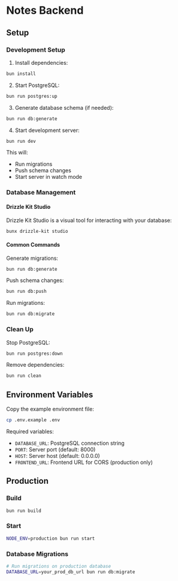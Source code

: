 # Notes Backend

## Setup

### Development Setup

1. Install dependencies:

```bash
bun install
```

2. Start PostgreSQL:

```bash
bun run postgres:up
```

3. Generate database schema (if needed):

```bash
bun run db:generate
```

4. Start development server:

```bash
bun run dev
```

This will:

- Run migrations
- Push schema changes
- Start server in watch mode

### Database Management

#### Drizzle Kit Studio

Drizzle Kit Studio is a visual tool for interacting with your database:

```bash
bunx drizzle-kit studio
```

#### Common Commands

Generate migrations:

```bash
bun run db:generate
```

Push schema changes:

```bash
bun run db:push
```

Run migrations:

```bash
bun run db:migrate
```

### Clean Up

Stop PostgreSQL:

```bash
bun run postgres:down
```

Remove dependencies:

```bash
bun run clean
```

## Environment Variables

Copy the example environment file:

```bash
cp .env.example .env
```

Required variables:

- `DATABASE_URL`: PostgreSQL connection string
- `PORT`: Server port (default: 8000)
- `HOST`: Server host (default: 0.0.0.0)
- `FRONTEND_URL`: Frontend URL for CORS (production only)

## Production

### Build

```bash
bun run build
```

### Start

```bash
NODE_ENV=production bun run start
```

### Database Migrations

```bash
# Run migrations on production database
DATABASE_URL=your_prod_db_url bun run db:migrate
```
